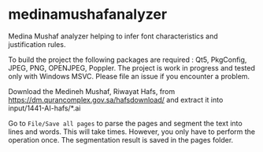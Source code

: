 # medinamushafanalyzer
Medina Mushaf analyzer helping to infer font characteristics and justification rules.

To build the project the following packages are required : Qt5, PkgConfig, JPEG, PNG, OPENJPEG, Poppler. The project is work in progress and tested only with Windows MSVC. Please file an issue if you encounter a problem.

Download the Medineh Mushaf, Riwayat Hafs, from https://dm.qurancomplex.gov.sa/hafsdownload/ and extract it into input/1441-AI-hafs/*.ai

Go to `File/Save all pages` to parse the pages and segment the text into lines and words. This will take times.
However, you only have to perform the operation once. The segmentation result is saved in the pages folder.

